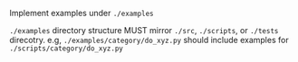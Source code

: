 <!-- ---
!-- Timestamp: 2025-05-25 23:59:00
!-- Author: ywatanabe
!-- File: /home/ywatanabe/.dotfiles/.claude/commands/examples.md
!-- --- -->

Implement examples under `./examples`

`./examples` directory structure MUST mirror `./src`, `./scripts`, or `./tests` direcotry.
  e.g, `./examples/category/do_xyz.py` should include examples for `./scripts/category/do_xyz.py`

<!-- EOF -->